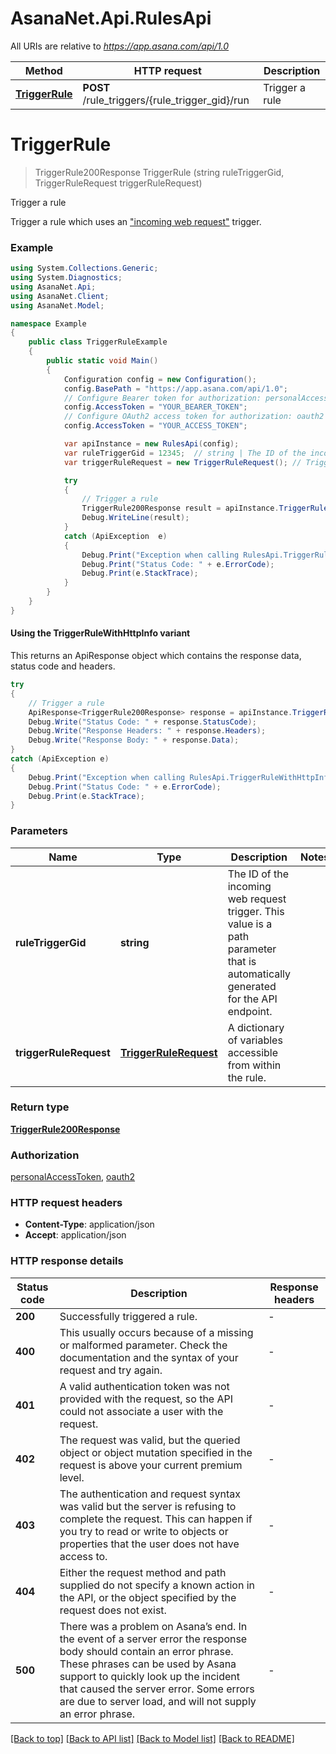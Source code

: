 # AsanaNet.Api.RulesApi

All URIs are relative to *https://app.asana.com/api/1.0*

| Method | HTTP request | Description |
|--------|--------------|-------------|
| [**TriggerRule**](RulesApi.md#triggerrule) | **POST** /rule_triggers/{rule_trigger_gid}/run | Trigger a rule |

<a id="triggerrule"></a>
# **TriggerRule**
> TriggerRule200Response TriggerRule (string ruleTriggerGid, TriggerRuleRequest triggerRuleRequest)

Trigger a rule

Trigger a rule which uses an [\"incoming web request\"](/docs/incoming-web-requests) trigger.

### Example
```csharp
using System.Collections.Generic;
using System.Diagnostics;
using AsanaNet.Api;
using AsanaNet.Client;
using AsanaNet.Model;

namespace Example
{
    public class TriggerRuleExample
    {
        public static void Main()
        {
            Configuration config = new Configuration();
            config.BasePath = "https://app.asana.com/api/1.0";
            // Configure Bearer token for authorization: personalAccessToken
            config.AccessToken = "YOUR_BEARER_TOKEN";
            // Configure OAuth2 access token for authorization: oauth2
            config.AccessToken = "YOUR_ACCESS_TOKEN";

            var apiInstance = new RulesApi(config);
            var ruleTriggerGid = 12345;  // string | The ID of the incoming web request trigger. This value is a path parameter that is automatically generated for the API endpoint.
            var triggerRuleRequest = new TriggerRuleRequest(); // TriggerRuleRequest | A dictionary of variables accessible from within the rule.

            try
            {
                // Trigger a rule
                TriggerRule200Response result = apiInstance.TriggerRule(ruleTriggerGid, triggerRuleRequest);
                Debug.WriteLine(result);
            }
            catch (ApiException  e)
            {
                Debug.Print("Exception when calling RulesApi.TriggerRule: " + e.Message);
                Debug.Print("Status Code: " + e.ErrorCode);
                Debug.Print(e.StackTrace);
            }
        }
    }
}
```

#### Using the TriggerRuleWithHttpInfo variant
This returns an ApiResponse object which contains the response data, status code and headers.

```csharp
try
{
    // Trigger a rule
    ApiResponse<TriggerRule200Response> response = apiInstance.TriggerRuleWithHttpInfo(ruleTriggerGid, triggerRuleRequest);
    Debug.Write("Status Code: " + response.StatusCode);
    Debug.Write("Response Headers: " + response.Headers);
    Debug.Write("Response Body: " + response.Data);
}
catch (ApiException e)
{
    Debug.Print("Exception when calling RulesApi.TriggerRuleWithHttpInfo: " + e.Message);
    Debug.Print("Status Code: " + e.ErrorCode);
    Debug.Print(e.StackTrace);
}
```

### Parameters

| Name | Type | Description | Notes |
|------|------|-------------|-------|
| **ruleTriggerGid** | **string** | The ID of the incoming web request trigger. This value is a path parameter that is automatically generated for the API endpoint. |  |
| **triggerRuleRequest** | [**TriggerRuleRequest**](TriggerRuleRequest.md) | A dictionary of variables accessible from within the rule. |  |

### Return type

[**TriggerRule200Response**](TriggerRule200Response.md)

### Authorization

[personalAccessToken](../README.md#personalAccessToken), [oauth2](../README.md#oauth2)

### HTTP request headers

 - **Content-Type**: application/json
 - **Accept**: application/json


### HTTP response details
| Status code | Description | Response headers |
|-------------|-------------|------------------|
| **200** | Successfully triggered a rule. |  -  |
| **400** | This usually occurs because of a missing or malformed parameter. Check the documentation and the syntax of your request and try again. |  -  |
| **401** | A valid authentication token was not provided with the request, so the API could not associate a user with the request. |  -  |
| **402** | The request was valid, but the queried object or object mutation specified in the request is above your current premium level. |  -  |
| **403** | The authentication and request syntax was valid but the server is refusing to complete the request. This can happen if you try to read or write to objects or properties that the user does not have access to. |  -  |
| **404** | Either the request method and path supplied do not specify a known action in the API, or the object specified by the request does not exist. |  -  |
| **500** | There was a problem on Asana’s end. In the event of a server error the response body should contain an error phrase. These phrases can be used by Asana support to quickly look up the incident that caused the server error. Some errors are due to server load, and will not supply an error phrase. |  -  |

[[Back to top]](#) [[Back to API list]](../README.md#documentation-for-api-endpoints) [[Back to Model list]](../README.md#documentation-for-models) [[Back to README]](../README.md)

